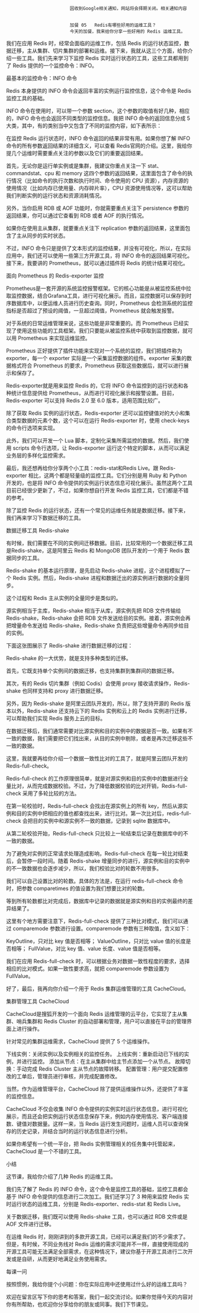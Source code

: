 
                            
                            因收到Google相关通知，网站将会择期关闭。相关通知内容
                            
                            
                            加餐 05   Redis有哪些好用的运维工具？
                            今天的加餐，我来给你分享一些好用的 Redis 运维工具。

我们在应用 Redis 时，经常会面临的运维工作，包括 Redis 的运行状态监控，数据迁移，主从集群、切片集群的部署和运维。接下来，我就从这三个方面，给你介绍一些工具。我们先来学习下监控 Redis 实时运行状态的工具，这些工具都用到了 Redis 提供的一个监控命令：INFO。

最基本的监控命令：INFO 命令

Redis 本身提供的 INFO 命令会返回丰富的实例运行监控信息，这个命令是 Redis 监控工具的基础。

INFO 命令在使用时，可以带一个参数 section，这个参数的取值有好几种，相应的，INFO 命令也会返回不同类型的监控信息。我把 INFO 命令的返回信息分成 5 大类，其中，有的类别当中又包含了不同的监控内容，如下表所示：



在监控 Redis 运行状态时，INFO 命令返回的结果非常有用。如果你想了解 INFO 命令的所有参数返回结果的详细含义，可以查看 Redis官网的介绍。这里，我给你提几个运维时需要重点关注的参数以及它们的重要返回结果。

首先，无论你是运行单实例或是集群，我建议你重点关注一下 stat、commandstat、cpu 和 memory 这四个参数的返回结果，这里面包含了命令的执行情况（比如命令的执行次数和执行时间、命令使用的 CPU 资源），内存资源的使用情况（比如内存已使用量、内存碎片率），CPU 资源使用情况等，这可以帮助我们判断实例的运行状态和资源消耗情况。

另外，当你启用 RDB 或 AOF 功能时，你就需要重点关注下 persistence 参数的返回结果，你可以通过它查看到 RDB 或者 AOF 的执行情况。

如果你在使用主从集群，就要重点关注下 replication 参数的返回结果，这里面包含了主从同步的实时状态。

不过，INFO 命令只是提供了文本形式的监控结果，并没有可视化，所以，在实际应用中，我们还可以使用一些第三方开源工具，将 INFO 命令的返回结果可视化。接下来，我要讲的 Prometheus，就可以通过插件将 Redis 的统计结果可视化。

面向 Prometheus 的 Redis-exporter 监控

Prometheus是一套开源的系统监控报警框架。它的核心功能是从被监控系统中拉取监控数据，结合Grafana工具，进行可视化展示。而且，监控数据可以保存到时序数据库中，以便运维人员进行历史查询。同时，Prometheus 会检测系统的监控指标是否超过了预设的阈值，一旦超过阈值，Prometheus 就会触发报警。

对于系统的日常运维管理来说，这些功能是非常重要的。而 Prometheus 已经实现了使用这些功能的工具框架。我们只要能从被监控系统中获取到监控数据，就可以用 Prometheus 来实现运维监控。

Prometheus 正好提供了插件功能来实现对一个系统的监控，我们把插件称为 exporter，每一个 exporter 实际是一个采集监控数据的组件。exporter 采集的数据格式符合 Prometheus 的要求，Prometheus 获取这些数据后，就可以进行展示和保存了。

Redis-exporter就是用来监控 Redis 的，它将 INFO 命令监控到的运行状态和各种统计信息提供给 Prometheus，从而进行可视化展示和报警设置。目前，Redis-exporter 可以支持 Redis 2.0 至 6.0 版本，适用范围比较广。

除了获取 Redis 实例的运行状态，Redis-exporter 还可以监控键值对的大小和集合类型数据的元素个数，这个可以在运行 Redis-exporter 时，使用 check-keys 的命令行选项来实现。

此外，我们可以开发一个 Lua 脚本，定制化采集所需监控的数据。然后，我们使用 scripts 命令行选项，让 Redis-exporter 运行这个特定的脚本，从而可以满足业务层的多样化监控需求。

最后，我还想再给你分享两个小工具：redis-stat和Redis Live。跟 Redis-exporter 相比，这两个都是轻量级的监控工具。它们分别是用 Ruby 和 Python 开发的，也是将 INFO 命令提供的实例运行状态信息可视化展示。虽然这两个工具目前已经很少更新了，不过，如果你想自行开发 Redis 监控工具，它们都是不错的参考。

除了监控 Redis 的运行状态，还有一个常见的运维任务就是数据迁移。接下来，我们再来学习下数据迁移的工具。

数据迁移工具 Redis-shake

有时候，我们需要在不同的实例间迁移数据。目前，比较常用的一个数据迁移工具是Redis-shake，这是阿里云 Redis 和 MongoDB 团队开发的一个用于 Redis 数据同步的工具。

Redis-shake 的基本运行原理，是先启动 Redis-shake 进程，这个进程模拟了一个 Redis 实例。然后，Redis-shake 进程和数据迁出的源实例进行数据的全量同步。

这个过程和 Redis 主从实例的全量同步是类似的。

源实例相当于主库，Redis-shake 相当于从库，源实例先把 RDB 文件传输给 Redis-shake，Redis-shake 会把 RDB 文件发送给目的实例。接着，源实例会再把增量命令发送给 Redis-shake，Redis-shake 负责把这些增量命令再同步给目的实例。

下面这张图展示了 Redis-shake 进行数据迁移的过程：



Redis-shake 的一大优势，就是支持多种类型的迁移。

首先，它既支持单个实例间的数据迁移，也支持集群到集群间的数据迁移。

其次，有的 Redis 切片集群（例如 Codis）会使用 proxy 接收请求操作，Redis-shake 也同样支持和 proxy 进行数据迁移。

另外，因为 Redis-shake 是阿里云团队开发的，所以，除了支持开源的 Redis 版本以外，Redis-shake 还支持云下的 Redis 实例和云上的 Redis 实例进行迁移，可以帮助我们实现 Redis 服务上云的目标。

在数据迁移后，我们通常需要对比源实例和目的实例中的数据是否一致。如果有不一致的数据，我们需要把它们找出来，从目的实例中剔除，或者是再次迁移这些不一致的数据。

这里，我就要再给你介绍一个数据一致性比对的工具了，就是阿里云团队开发的Redis-full-check。

Redis-full-check 的工作原理很简单，就是对源实例和目的实例中的数据进行全量比对，从而完成数据校验。不过，为了降低数据校验的比对开销，Redis-full-check 采用了多轮比较的方法。

在第一轮校验时，Redis-full-check 会找出在源实例上的所有 key，然后从源实例和目的实例中把相应的值也都查找出来，进行比对。第一次比对后，redis-full-check 会把目的实例中和源实例不一致的数据，记录到 sqlite 数据库中。

从第二轮校验开始，Redis-full-check 只比较上一轮结束后记录在数据库中的不一致的数据。

为了避免对实例的正常请求处理造成影响，Redis-full-check 在每一轮比对结束后，会暂停一段时间。随着 Redis-shake 增量同步的进行，源实例和目的实例中的不一致数据也会逐步减少，所以，我们校验比对的轮数不用很多。

我们可以自己设置比对的轮数。具体的方法是，在运行 redis-full-check 命令时，把参数 comparetimes 的值设置为我们想要比对的轮数。

等到所有轮数都比对完成后，数据库中记录的数据就是源实例和目的实例最终的差异结果了。

这里有个地方需要注意下，Redis-full-check 提供了三种比对模式，我们可以通过 comparemode 参数进行设置。comparemode 参数有三种取值，含义如下：


KeyOutline，只对比 key 值是否相等；
ValueOutline，只对比 value 值的长度是否相等；
FullValue，对比 key 值、value 长度、value 值是否相等。


我们在应用 Redis-full-check 时，可以根据业务对数据一致性程度的要求，选择相应的比对模式。如果一致性要求高，就把 comparemode 参数设置为 FullValue。

好了，最后，我再向你介绍一个用于 Redis 集群运维管理的工具 CacheCloud。

集群管理工具 CacheCloud

CacheCloud是搜狐开发的一个面向 Redis 运维管理的云平台，它实现了主从集群、哨兵集群和 Redis Cluster 的自动部署和管理，用户可以直接在平台的管理界面上进行操作。

针对常见的集群运维需求，CacheCloud 提供了 5 个运维操作。


下线实例：关闭实例以及实例相关的监控任务。
上线实例：重新启动已下线的实例，并进行监控。
添加从节点：在主从集群中给主节点添加一个从节点。
故障切换：手动完成 Redis Cluster 主从节点的故障转移。
配置管理：用户提交配置修改的工单后，管理员进行审核，并完成配置修改。


当然，作为运维管理平台，CacheCloud 除了提供运维操作以外，还提供了丰富的监控信息。

CacheCloud 不仅会收集 INFO 命令提供的实例实时运行状态信息，进行可视化展示，而且还会把实例运行状态信息保存下来，例如内存使用情况、客户端连接数、键值对数据量。这样一来，当 Redis 运行发生问题时，运维人员可以查询保存的历史记录，并结合当时的运行状态信息进行分析。

如果你希望有一个统一平台，把 Redis 实例管理相关的任务集中托管起来，CacheCloud 是一个不错的工具。

小结

这节课，我给你介绍了几种 Redis 的运维工具。

我们先了解了 Redis 的 INFO 命令，这个命令是监控工具的基础，监控工具都会基于 INFO 命令提供的信息进行二次加工。我们还学习了 3 种用来监控 Redis 实时运行状态的运维工具，分别是 Redis-exporter、redis-stat 和 Redis Live。

关于数据迁移，我们既可以使用 Redis-shake 工具，也可以通过 RDB 文件或是 AOF 文件进行迁移。

在运维 Redis 时，刚刚讲到的多款开源工具，已经可以满足我们的不少需求了。但是，有时候，不同业务线对 Redis 运维的需求可能并不一样，直接使用现成的开源工具可能无法满足全部需求，在这种情况下，建议你基于开源工具进行二次开发或是自研，从而更好地满足业务使用需求。

每课一问

按照惯例，我给你提个小问题：你在实际应用中还使用过什么好的运维工具吗？

欢迎在留言区写下你的思考和答案，我们一起交流讨论。如果你觉得今天的内容对你有所帮助，也欢迎你分享给你的朋友或同事。我们下节课见。

                        
                        
                            